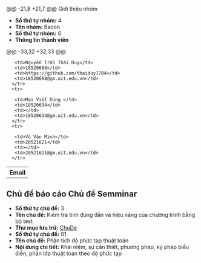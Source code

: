 @@ -21,8 +21,7 @@
   Giới thiệu nhóm
</h2>

- **Số thứ tự nhóm:** 4
- **Tên nhóm:** Bacon
- **Số thứ tự nhóm:** 6
- **Thông tin thành viên** 

<table align="center">
@@ -33,32 +32,33 @@
       <th>Email</th>
      </tr>
      <tr>
       
       <td>Nguyễn Trần Thái Duy</td>
       <td>18520668</td>
       <td>https://github.com/thaiduy1704</td>
       <td>18520668@gm.uit.edu.vn</td>  
      </tr>
      <tr>

       <td>Mai Viết Dũng </td>
       <td>18520634</td>
       <td></td>
       <td>18520634@gm.uit.edu.vn</td>  
      </tr>
      <tr>

       <td>Vũ Văn Minh</td>
       <td>20521621</td>
       <td></td>
       <td>20521621@gm.uit.edu.vn</td>  
      </tr>
</table>


<h2>
  Chủ đề báo cáo 
  Chủ đề Semminar
</h2>

- **Số thứ tự chủ đề:** 3
- **Tên chủ đề:** Kiếm tra tính đúng đắn và hiệu năng của chương trình bằng bộ test   
- **Thư mục lưu trữ:** [ChuDe](ChuDe)
- **Số thứ tự chủ đề:** 01
- **Tên chủ đề:**  Phân tích độ phức tạp thuật toán  
- **Nội dung chi tiết:** Khái niệm, sự cần thiết, phương pháp, ký pháp biểu diễn, phân lớp thuật toán theo độ phức tạp
